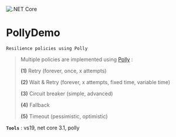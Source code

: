 ![.NET Core](https://github.com/aimenux/PollyDemo/workflows/.NET%20Core/badge.svg)
# PollyDemo
```
Resilience policies using Polly
```

> Multiple policies are implemented using [Polly](https://github.com/App-vNext/Polly) :
>
> **(1)** Retry (forever, once, x attempts)
>
> **(2)** Wait & Retry (forever, x attempts, fixed time, variable time)
>
> **(3)** Circuit breaker (simple, advanced)
>
> **(4)** Fallback
>
> **(5)** Timeout (pessimistic, optimistic)

**`Tools`** : vs19, net core 3.1, polly